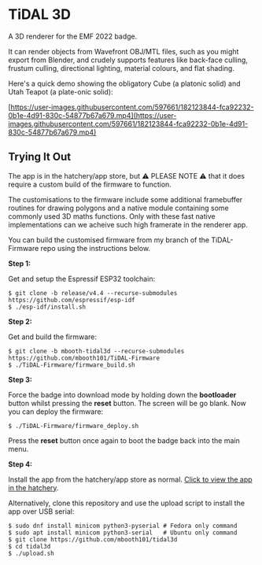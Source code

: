 # TiDAL 3D

A 3D renderer for the EMF 2022 badge.

It can render objects from Wavefront OBJ/MTL files, such as you might export from Blender, and crudely supports features like back-face culling, frustum culling, directional lighting, material colours, and flat shading.

Here's a quick demo showing the obligatory Cube (a platonic solid) and Utah Teapot (a plate-onic solid):

[https://user-images.githubusercontent.com/597661/182123844-fca92232-0b1e-4d91-830c-54877b67a679.mp4](https://user-images.githubusercontent.com/597661/182123844-fca92232-0b1e-4d91-830c-54877b67a679.mp4)

## Trying It Out

The app is in the hatchery/app store, but ⚠️  PLEASE NOTE ⚠️  that it does require a custom build of the firmware to function.

The customisations to the firmware include some additional framebuffer routines for drawing polygons and a native module containing some commonly used 3D maths functions. Only with these fast native implementations can we acheive such high framerate in the renderer app.

You can build the customised firmware from my branch of the TiDAL-Firmware repo using the instructions below.

**Step 1:**

Get and setup the Espressif ESP32 toolchain:

```
$ git clone -b release/v4.4 --recurse-submodules https://github.com/espressif/esp-idf
$ ./esp-idf/install.sh
```

**Step 2:**

Get and build the firmware:

```
$ git clone -b mbooth-tidal3d --recurse-submodules https://github.com/mbooth101/TiDAL-Firmware
$ ./TiDAL-Firmware/firmware_build.sh
```

**Step 3:**

Force the badge into download mode by holding down the **bootloader** button whilst pressing the **reset** button. The screen will be go blank. Now you can deploy the firmware:

```
$ ./TiDAL-Firmware/firmware_deploy.sh
```

Press the **reset** button once again to boot the badge back into the main menu.

**Step 4:**

Install the app from the hatchery/app store as normal. [Click to view the app in the hatchery](https://2022.badge.emfcamp.org/projects/tidal_3d/).

Alternatively, clone this repository and use the upload script to install the app over USB serial:

```
$ sudo dnf install minicom python3-pyserial # Fedora only command
$ sudo apt install minicom python3-serial   # Ubuntu only command
$ git clone https://github.com/mbooth101/tidal3d
$ cd tidal3d
$ ./upload.sh
```
